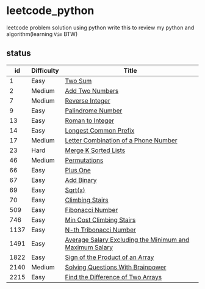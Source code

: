 # leetcode_python
leetcode problem solution using python
write this to review my python and algorithm(learning `Vim` BTW)
## status
id   | Difficulty | Title
--- | ---------- | ---------------------------------------------------
1   | Easy       | [Two Sum](./easy/1.twoSum.py)
2   | Medium     | [Add Two Numbers](./medium/2.AddTwoNumber.py)
7   | Medium     | [Reverse Integer](./medium/7.ReverseInteger.py)
9   | Easy       | [Palindrome Number](./easy/9.PalindromeNumber.py)
13  | Easy       | [Roman to Integer](./easy/13.RomanToInteger.py)
14  | Easy       | [Longest Common Prefix](./easy/14.LongestCommonPrefix.py)
17  | Medium     | [Letter Combination of a Phone Number](./medium/17.LetterCombinationsOfaPhoneNumber.py) |
23  | Hard       | [Merge K Sorted Lists](./hard/23.MergeKSortedList.py)
46  | Medium     | [Permutations](./medium/46.Permutations.py)
66  | Easy       | [Plus One](./easy/66.PlusOne.py)
67  | Easy       | [Add Binary](./easy/67.AddBinary.py)
69  | Easy       | [Sqrt(x)](./easy/69.Sqrt-x.py)
70   | Easy      | [Climbing Stairs](./easy/70.ClimbingStairs.py)
509  | Easy      | [Fibonacci Number](./easy/509.FibonacciNumber.py)
746  | Easy      | [Min Cost Climbing Stairs](./easy/746.MinCostClimbingStairs.py)
1137 | Easy      | [N-th Tribonacci Number](./easy/1137.NthTribonacciNumber.py)
1491 | Easy      | [Average Salary Excluding the Minimum and Maximum Salary](./easy/1491.AverageSalaryExcludingtheMinimumandMaximumSalary.py)
1822 | Easy      | [Sign of the Product of an Array](./easy/1822.SignOfTheProductOfAnArray.py)
2140 | Medium    | [Solving Questions With Brainpower](./medium/2140.SolvingQuestionsWithBrainPower.py)
2215 | Easy      | [Find the Difference of Two Arrays](./easy/2215.FindTheDifferenceOfTwoArrays.py)
